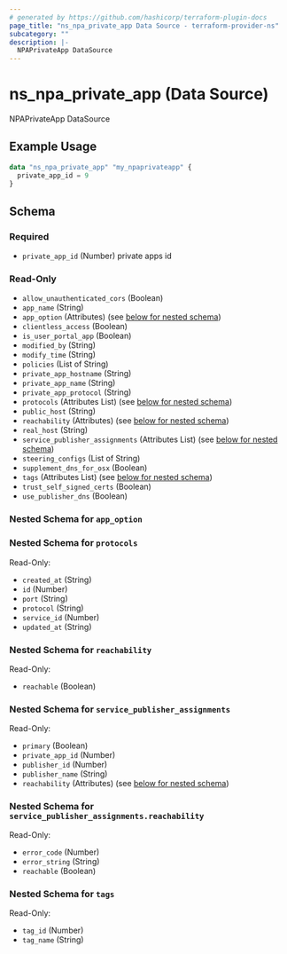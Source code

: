 ```yaml
---
# generated by https://github.com/hashicorp/terraform-plugin-docs
page_title: "ns_npa_private_app Data Source - terraform-provider-ns"
subcategory: ""
description: |-
  NPAPrivateApp DataSource
---
```


# ns_npa_private_app (Data Source)

NPAPrivateApp DataSource

## Example Usage

```terraform
data "ns_npa_private_app" "my_npaprivateapp" {
  private_app_id = 9
}
```

<!-- schema generated by tfplugindocs -->
## Schema

### Required

- `private_app_id` (Number) private apps id

### Read-Only

- `allow_unauthenticated_cors` (Boolean)
- `app_name` (String)
- `app_option` (Attributes) (see [below for nested schema](#nestedatt--app_option))
- `clientless_access` (Boolean)
- `is_user_portal_app` (Boolean)
- `modified_by` (String)
- `modify_time` (String)
- `policies` (List of String)
- `private_app_hostname` (String)
- `private_app_name` (String)
- `private_app_protocol` (String)
- `protocols` (Attributes List) (see [below for nested schema](#nestedatt--protocols))
- `public_host` (String)
- `reachability` (Attributes) (see [below for nested schema](#nestedatt--reachability))
- `real_host` (String)
- `service_publisher_assignments` (Attributes List) (see [below for nested schema](#nestedatt--service_publisher_assignments))
- `steering_configs` (List of String)
- `supplement_dns_for_osx` (Boolean)
- `tags` (Attributes List) (see [below for nested schema](#nestedatt--tags))
- `trust_self_signed_certs` (Boolean)
- `use_publisher_dns` (Boolean)

<a id="nestedatt--app_option"></a>
### Nested Schema for `app_option`


<a id="nestedatt--protocols"></a>
### Nested Schema for `protocols`

Read-Only:

- `created_at` (String)
- `id` (Number)
- `port` (String)
- `protocol` (String)
- `service_id` (Number)
- `updated_at` (String)


<a id="nestedatt--reachability"></a>
### Nested Schema for `reachability`

Read-Only:

- `reachable` (Boolean)


<a id="nestedatt--service_publisher_assignments"></a>
### Nested Schema for `service_publisher_assignments`

Read-Only:

- `primary` (Boolean)
- `private_app_id` (Number)
- `publisher_id` (Number)
- `publisher_name` (String)
- `reachability` (Attributes) (see [below for nested schema](#nestedatt--service_publisher_assignments--reachability))

<a id="nestedatt--service_publisher_assignments--reachability"></a>
### Nested Schema for `service_publisher_assignments.reachability`

Read-Only:

- `error_code` (Number)
- `error_string` (String)
- `reachable` (Boolean)



<a id="nestedatt--tags"></a>
### Nested Schema for `tags`

Read-Only:

- `tag_id` (Number)
- `tag_name` (String)


